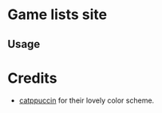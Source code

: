 # Game lists site
## Usage

# Credits
* [catppuccin](https://github.com/catppuccin) for their lovely color scheme.